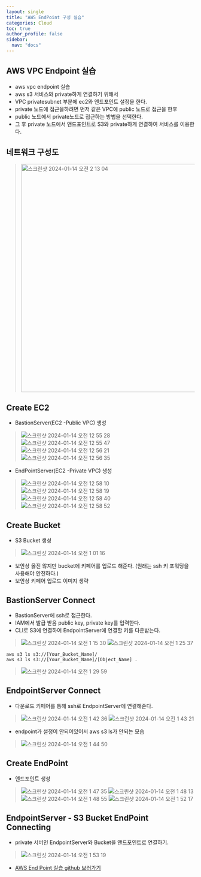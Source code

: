 ```yaml
---
layout: single
title: "AWS EndPoint 구성 실습"
categories: Cloud
toc: true
author_profile: false
sidebar:
  nav: "docs"
---
```


## AWS VPC Endpoint 실습
- aws vpc endpoint 실습
- aws s3 서비스와 private하게 연결하기 위해서
- VPC privatesubnet 부분에 ec2와 앤드포인트 설정을 한다.
- private 노드에 접근을하려면 먼저 같은 VPC에 public 노드로 접근을 한후
- public 노드에서 private노드로 접근하는 방법을 선택한다.
- 그 후 private 노드에서 앤드포인트로 S3와 private하게 연결하여 서비스를 이용한다.

## 네트워크 구성도
> <img width="609" alt="스크린샷 2024-01-14 오전 2 13 04" src="https://github.com/hanmin0512/aws_VPC_Endpoint_Guide/assets/37041208/502111b1-4d9e-4dd2-811d-03809d26d9f9">

## Create EC2
- BastionServer(EC2 -Public VPC) 생성
> ![스크린샷 2024-01-14 오전 12 55 28](https://github.com/hanmin0512/aws_VPC_Endpoint_Guide/assets/37041208/6d06e2ba-87b2-47e2-a5c6-68d45f0f11ea)
> ![스크린샷 2024-01-14 오전 12 55 47](https://github.com/hanmin0512/aws_VPC_Endpoint_Guide/assets/37041208/d39461f7-0959-4dbc-8adc-cb85fed0a935)
> ![스크린샷 2024-01-14 오전 12 56 21](https://github.com/hanmin0512/aws_VPC_Endpoint_Guide/assets/37041208/869d4122-2fb7-4bdd-8154-be435ae9cb45)
> ![스크린샷 2024-01-14 오전 12 56 35](https://github.com/hanmin0512/aws_VPC_Endpoint_Guide/assets/37041208/d0396ca7-2112-4566-8ce5-0498581db881)

- EndPointServer(EC2 -Private VPC) 생성
> ![스크린샷 2024-01-14 오전 12 58 10](https://github.com/hanmin0512/aws_VPC_Endpoint_Guide/assets/37041208/bfc24cfc-f6b7-4f6c-9734-ff167794ae8a)
> ![스크린샷 2024-01-14 오전 12 58 19](https://github.com/hanmin0512/aws_VPC_Endpoint_Guide/assets/37041208/77c72e18-3c49-4773-bc47-3756e3d9c222)
> ![스크린샷 2024-01-14 오전 12 58 40](https://github.com/hanmin0512/aws_VPC_Endpoint_Guide/assets/37041208/6a5a9bfd-40e1-4ecf-b171-8f63c20e208f)
> ![스크린샷 2024-01-14 오전 12 58 52](https://github.com/hanmin0512/aws_VPC_Endpoint_Guide/assets/37041208/c29af013-680c-4c88-a04c-4de2e8820786)

## Create Bucket
- S3 Bucket 생성
> ![스크린샷 2024-01-14 오전 1 01 16](https://github.com/hanmin0512/aws_VPC_Endpoint_Guide/assets/37041208/5bedff6a-a3dc-40e2-9761-b0bd1c11e37b)

- 보안상 옳진 않지만 bucket에 키페어를 업로드 해준다. (원래는 ssh 키 포워딩을 사용해야 안전하다.)
- 보안상 키페어 업로드 이미지 생략

## BastionServer Connect
- BastionServer에 ssh로 접근한다.
- IAM에서 발급 받음 public key, private key를 입력한다.
- CLI로 S3에 연결하여 EndpointServer에 연결할 키를 다운받는다.

> ![스크린샷 2024-01-14 오전 1 15 30](https://github.com/hanmin0512/aws_VPC_Endpoint_Guide/assets/37041208/2d03b00f-7316-497b-a852-2148c395b60c)
> ![스크린샷 2024-01-14 오전 1 25 37](https://github.com/hanmin0512/aws_VPC_Endpoint_Guide/assets/37041208/045dca41-3f34-4720-826a-13e705690cb6)

```
aws s3 ls s3://[Your_Bucket_Name]/
aws s3 ls s3://[Your_Bucket_Name]/[Object_Name] .
```
> ![스크린샷 2024-01-14 오전 1 29 59](https://github.com/hanmin0512/aws_VPC_Endpoint_Guide/assets/37041208/e2a3081b-42e7-494d-a0c9-07eed2ac51c2)

## EndpointServer Connect
- 다운로드 키페어를 통해 ssh로 EndpointServer에 연결해준다.
> ![스크린샷 2024-01-14 오전 1 42 36](https://github.com/hanmin0512/aws_VPC_Endpoint_Guide/assets/37041208/a7afb473-8e8d-4ccb-8329-f39672625c35)
> ![스크린샷 2024-01-14 오전 1 43 21](https://github.com/hanmin0512/aws_VPC_Endpoint_Guide/assets/37041208/84f2c80f-bb57-4eb9-baed-4f59ca9ac4fc)
- endpoint가 설정이 안되어있어서 aws s3 ls가 안되는 모습 
> ![스크린샷 2024-01-14 오전 1 44 50](https://github.com/hanmin0512/aws_VPC_Endpoint_Guide/assets/37041208/be553054-7ba6-4541-a2c9-3fa2e3caf96a) 

## Create EndPoint
- 앤드포인트 생성
> ![스크린샷 2024-01-14 오전 1 47 35](https://github.com/hanmin0512/aws_VPC_Endpoint_Guide/assets/37041208/f0b2f331-629e-44fc-895a-18e23ec93638)
> ![스크린샷 2024-01-14 오전 1 48 13](https://github.com/hanmin0512/aws_VPC_Endpoint_Guide/assets/37041208/000ba1a1-1dc4-4c3d-b57e-416d3e22b583)
> ![스크린샷 2024-01-14 오전 1 48 55](https://github.com/hanmin0512/aws_VPC_Endpoint_Guide/assets/37041208/90ca1c21-2ef8-4155-ad93-6521c6daf38a)
> ![스크린샷 2024-01-14 오전 1 52 17](https://github.com/hanmin0512/aws_VPC_Endpoint_Guide/assets/37041208/72a7f86a-fec1-4148-a522-8104ca99ce55)

## EndpointServer - S3 Bucket EndPoint Connecting
- private 서버인 EndpointServer와 Bucket을 앤드포인트로 연결하기.
> ![스크린샷 2024-01-14 오전 1 53 19](https://github.com/hanmin0512/aws_VPC_Endpoint_Guide/assets/37041208/56849b54-f74a-4bf9-b58a-76ed5e00575b)

- <a href= "https://github.com/hanmin0512/aws_VPC_Endpoint_Guide"> AWS End Point 실습 github 보러가기</a>



